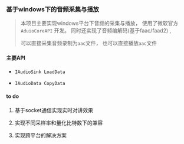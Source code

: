 ### 基于windows下的音频采集与播放

> 本项目主要实现windows平台下音频的采集与播放， 使用了微软官方`AduioCoreAPI` 开发。 同时还实现了音频编解码(基于faac/faad2) ,
> 
> 可以直接采集音频录制为`aac`文件， 也可以直接播放`aac`文件



#### 主要API

+ `IAudioSink LoadData`

+ `IAudioData CopyData`



#### to do

1. 基于socket通信实现实时对讲效果

2. 实现不同采样率和量化比特数下的兼容

3. 实现跨平台的解决方案


